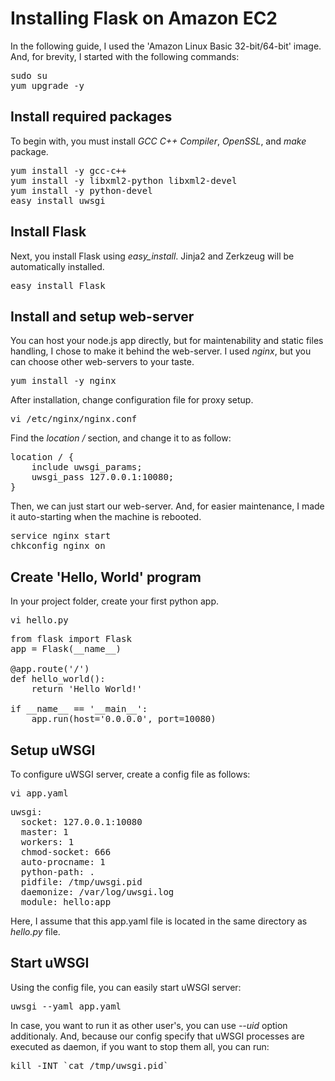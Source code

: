 
# Installing Flask on Amazon EC2

In the following guide, I used the 'Amazon Linux Basic 32-bit/64-bit' image.
And, for brevity, I started with the following commands:

<pre class="command-line">
sudo su
yum upgrade -y
</pre>

## Install required packages

To begin with, you must install <i>GCC C++ Compiler</i>, <i>OpenSSL</i>, and <i>make</i> package.

<pre class="command-line">
yum install -y gcc-c++
yum install -y libxml2-python libxml2-devel
yum install -y python-devel
easy_install uwsgi
</pre>

## Install Flask

Next, you install Flask using <i>easy_install</i>. Jinja2 and Zerkzeug will be automatically installed.

<pre class="command-line">easy_install Flask</pre>

## Install and setup web-server

You can host your node.js app directly, but for maintenability and static files handling, I chose to make it behind the web-server.
I used <i>nginx</i>, but you can choose other web-servers to your taste.

<pre class="command-line">yum install -y nginx</pre>

After installation, change configuration file for proxy setup.

<pre class="command-line">vi /etc/nginx/nginx.conf</pre>

Find the <i>location /</i> section, and change it to as follow:

<pre class="code">
location / {
    include uwsgi_params;
    uwsgi_pass 127.0.0.1:10080;
}
</pre>

Then, we can just start our web-server. And, for easier maintenance, I made it auto-starting when the machine is rebooted.

<pre class="command-line">
service nginx start
chkconfig nginx on
</pre>

## Create 'Hello, World' program

In your project folder, create your first python app.

<pre class="command-line">vi hello.py</pre>

<pre class="code">
from flask import Flask
app = Flask(__name__)

@app.route('/')
def hello_world():
    return 'Hello World!'

if __name__ == '__main__':
    app.run(host='0.0.0.0', port=10080)
</pre>

## Setup uWSGI

To configure uWSGI server, create a config file as follows:

<pre class="command-line">vi app.yaml</pre>

<pre class="code">
uwsgi:
  socket: 127.0.0.1:10080
  master: 1
  workers: 1
  chmod-socket: 666
  auto-procname: 1
  python-path: .
  pidfile: /tmp/uwsgi.pid
  daemonize: /var/log/uwsgi.log
  module: hello:app
</pre>

Here, I assume that this app.yaml file is located in the same directory as <i>hello.py</i> file.

## Start uWSGI

Using the config file, you can easily start uWSGI server:

<pre class="command-line">uwsgi --yaml app.yaml</pre>

In case, you want to run it as other user's, you can use <i>--uid</i> option additionaly.
And, because our config specify that uWSGI processes are executed as daemon, if you want to stop them all, you can run:

<pre class="command-line">kill -INT `cat /tmp/uwsgi.pid`</pre>
